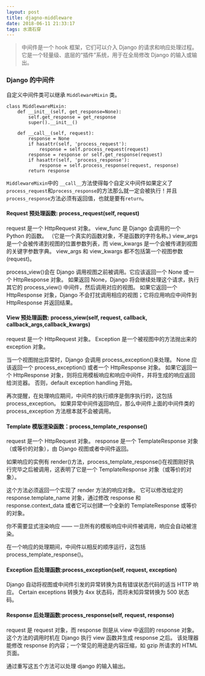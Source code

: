 ```yaml
---
layout: post
title: djagno-middleware
date: 2018-06-11 21:33:17
tags: 水滴石穿
---
```


> 中间件是一个 hook 框架，它们可以介入 Django 的请求和响应处理过程。 它是一个轻量级、底层的“插件”系统，用于在全局修改 Django 的输入或输出。

### Django 的中间件

自定义中间件类可以继承 `MiddlewareMixin` 类。

```
class MiddlewareMixin:
    def __init__(self, get_response=None):
        self.get_response = get_response
        super().__init__()

    def __call__(self, request):
        response = None
        if hasattr(self, 'process_request'):
            response = self.process_request(request)
        response = response or self.get_response(request)
        if hasattr(self, 'process_response'):
            response = self.process_response(request, response)
        return response
```

`MiddlewareMixin`中的 `__call__`方法使得每个自定义中间件如果定义了 `process_request`和`process_response`的方法那么就一定会被执行！并且`process_response`方法必须有返回值，也就是要有`return`。

#### Request 预处理函数: process_request(self, request)

request 是一个 HttpRequest 对象。 view_func 是 Django 会调用的一个 Python 的函数。 （它是一个真实的函数对象，不是函数的字符名称。) view_args 是一个会被传递到视图的位置参数列表，而 view_kwargs 是一个会被传递到视图的关键字参数字典。 view_args 和 view_kwargs 都不包括第一个视图参数(request)。

process_view()会在 Django 调用视图之前被调用。它应该返回一个 None 或一个 HttpResponse 对象。 如果返回 None，Django 将会继续处理这个请求，执行其它的 process_view() 中间件，然后调用对应的视图。 如果它返回一个 HttpResponse 对象，Django 不会打扰调用相应的视图；它将应用响应中间件到 HttpResponse 并返回结果。

#### View 预处理函数: process_view(self, request, callback, callback_args,callback_kwargs)

request 是一个 HttpRequest 对象。 Exception 是一个被视图中的方法抛出来的 exception 对象。

当一个视图抛出异常时，Django 会调用 process_exception()来处理。 None 应该返回一个 process_exception() 或者一个 HttpResponse 对象。 如果它返回一个 HttpResponse 对象，则将应用模板响应和响应中间件，并将生成的响应返回给浏览器。 否则，default exception handling 开始。

再次提醒，在处理响应期间，中间件的执行顺序是倒序执行的，这包括 process_exception。 如果异常中间件返回响应，那么中间件上面的中间件类的 process_exception 方法根本就不会被调用。

#### Template 模版渲染函数：process_template_response()

request 是一个 HttpRequest 对象。 response 是一个 TemplateResponse 对象（或等价的对象），由 Django 视图或者中间件返回。

如果响应的实例有 render()方法，process_template_response()在视图刚好执行完毕之后被调用，这表明了它是一个 TemplateResponse 对象（或等价的对象）。

这个方法必须返回一个实现了 render 方法的响应对象。 它可以修改给定的 response.template_name 对象，通过修改 response 和 response.context_data 或者它可以创建一个全新的 TemplateResponse 或等价的对象。

你不需要显式渲染响应 —— 一旦所有的模板响应中间件被调用，响应会自动被渲染。

在一个响应的处理期间，中间件以相反的顺序运行，这包括 process_template_response()。

#### Exception 后处理函数:process_exception(self, request, exception)

Django 自动将视图或中间件引发的异常转换为具有错误状态代码的适当 HTTP 响应。 Certain exceptions 转换为 4xx 状态码，而将未知异常转换为 500 状态码。

#### Response 后处理函数:process_response(self, request, response)

request 是 request 对象，而 response 则是从 view 中返回的 response 对象。
这个方法的调用时机在 Django 执行 view 函数并生成 response 之后。
该处理器能修改 response 的内容；一个常见的用途是内容压缩，如 gzip 所请求的 HTML 页面。

通过重写这五个方法可以处理 django 的输入输出。

